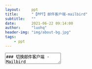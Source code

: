 ```yaml
---
layout:     ppt
title:      "【PPT】邮件客户端-mailbird"
subtitle:   ""
date:       2021-06-22 09:14:00
author:     "luohq"
header-img: "img/about-bg.jpg"
tags:
    - ppt
---
```

<textarea data-template>
### 切换邮件客户端 - Mailbird
1. 一直使用foxmail，cpu占用率过高（>= 20%），电脑卡 -> 弃用；
2. 选用网易邮箱大师，公司禁用网易域名，无法访问（可以添加账号，收件没问题，发送失败） -> 弃用；
3. 最终选用mailbird（可同时使用imap和pop3），兼容公司pop3邮箱协议；
4. 破解完一定要设置不自动更新，否则mailbird自动升级后会导致破解失效😭

--

<font color='green'><b>相关依赖🍀 </b></font><br/>
[:link:具体破解步骤及mailbird下载](http://www.ddooo.com/softdown/181406.htm)<br/>
[:link:mailbird布局设置](https://support.getmailbird.com/hc/en-us/articles/360058646213-Left-Navigation-Pane-Redesign)

---

### Mailbird主界面
![在这里插入图片描述](https://img-blog.csdnimg.cn/2021062115072712.png?x-oss-process=image/watermark,type_ZmFuZ3poZW5naGVpdGk,shadow_10,text_aHR0cHM6Ly9ibG9nLmNzZG4ubmV0L2x1bzE1MjQyMjA4MzEw,size_16,color_FFFFFF,t_70)

---

### 左边栏向右拖拽，即可展开（更喜欢展开的布局，更直观）
![在这里插入图片描述](https://img-blog.csdnimg.cn/2021062115064759.png?x-oss-process=image/watermark,type_ZmFuZ3poZW5naGVpdGk,shadow_10,text_aHR0cHM6Ly9ibG9nLmNzZG4ubmV0L2x1bzE1MjQyMjA4MzEw,size_16,color_FFFFFF,t_70)

---

### 选择不同的主题
![在这里插入图片描述](https://img-blog.csdnimg.cn/2021062115460950.png?x-oss-process=image/watermark,type_ZmFuZ3poZW5naGVpdGk,shadow_10,text_aHR0cHM6Ly9ibG9nLmNzZG4ubmV0L2x1bzE1MjQyMjA4MzEw,size_16,color_FFFFFF,t_70)

---

### 设置语言
![在这里插入图片描述](https://img-blog.csdnimg.cn/20210622101101484.png?x-oss-process=image/watermark,type_ZmFuZ3poZW5naGVpdGk,shadow_10,text_aHR0cHM6Ly9ibG9nLmNzZG4ubmV0L2x1bzE1MjQyMjA4MzEw,size_16,color_FFFFFF,t_70)

---

### 禁用自动更新
![在这里插入图片描述](https://img-blog.csdnimg.cn/20210621153646898.png?x-oss-process=image/watermark,type_ZmFuZ3poZW5naGVpdGk,shadow_10,text_aHR0cHM6Ly9ibG9nLmNzZG4ubmV0L2x1bzE1MjQyMjA4MzEw,size_16,color_FFFFFF,t_70)

---

### 授权成功界面
![在这里插入图片描述](https://img-blog.csdnimg.cn/2021062115372789.png?x-oss-process=image/watermark,type_ZmFuZ3poZW5naGVpdGk,shadow_10,text_aHR0cHM6Ly9ibG9nLmNzZG4ubmV0L2x1bzE1MjQyMjA4MzEw,size_16,color_FFFFFF,t_70)

---

<font color='red'><b>注意💣</b></font><br/>
1. mailbird需付费使用...
2. 其中也使用过yomail（已停止维护）、mailspring（不支持pop3）等等，最终选用mailbird
3. 破解完一定要设置不自动更新，否则mailbird自动升级后会导致破解失效😭

---

# OVER✌️

</textarea>